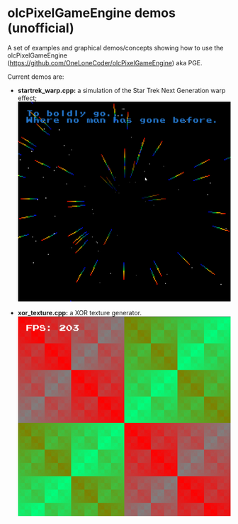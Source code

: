 # olcPixelGameEngine demos (unofficial)

A set of examples and graphical demos/concepts showing how to use the olcPixelGameEngine (https://github.com/OneLoneCoder/olcPixelGameEngine) aka PGE.

Current demos are:

 * **startrek_warp.cpp:** a simulation of the Star Trek Next Generation warp effect;
![Star Trek](./docs/Wip_PGE_1uXZHsHhWT.gif "Star Trek Next Generation Warp Effect")


 * **xor_texture.cpp:** a XOR texture generator.
![XOR texture generator](./docs/Wip_PGE_weGK0r2IIK.png "XOR texture generator")
